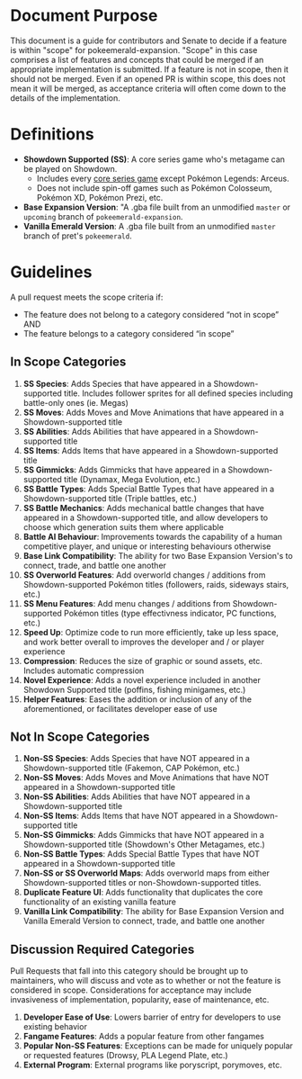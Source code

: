 # Document Purpose

This document is a guide for contributors and Senate to decide if a feature is within "scope" for pokeemerald-expansion. "Scope" in this case comprises a list of features and concepts that could be merged if an appropriate implementation is submitted. If a feature is not in scope, then it should not be merged. Even if an opened PR is within scope, this does not mean it will be merged, as acceptance criteria will often come down to the details of the implementation.

# Definitions

* **Showdown Supported (SS)**: A core series game who's metagame can be played on Showdown.
  * Includes every [core series game](https://bulbapedia.bulbagarden.net/wiki/Core_series#List_of_core_series_games) except Pokémon Legends: Arceus.  
  * Does not include spin-off games such as Pokémon Colosseum, Pokémon XD, Pokémon Prezi, etc.
* **Base Expansion Version**: "A .gba file built from an unmodified `master` or `upcoming` branch of `pokeemerald-expansion`.  
* **Vanilla Emerald Version**: A .gba file built from an unmodified `master` branch of pret's `pokeemerald`.

# Guidelines

A pull request meets the scope criteria if:
* The feature does not belong to a category considered “not in scope” AND
* The feature belongs to a category considered “in scope”

## In Scope Categories

1. **SS Species**: Adds Species that have appeared in a Showdown-supported title. Includes follower sprites for all defined species including battle-only ones (ie. Megas)
2. **SS Moves**: Adds Moves and Move Animations that have appeared in a Showdown-supported title  
3. **SS Abilities**: Adds Abilities that have appeared in a Showdown-supported title  
4. **SS Items**: Adds Items that have appeared in a Showdown-supported title  
5. **SS Gimmicks**: Adds Gimmicks that have appeared in a Showdown-supported title (Dynamax, Mega Evolution, etc.) 
6. **SS Battle Types**: Adds Special Battle Types that have appeared in a Showdown-supported title (Triple battles, etc.)
7. **SS Battle Mechanics**: Adds mechanical battle changes that have appeared in a Showdown-supported title, and allow developers to choose which generation suits them where applicable
8. **Battle AI Behaviour**: Improvements towards the capability of a human competitive player, and unique or interesting behaviours otherwise
9. **Base Link Compatibility**: The ability for two Base Expansion Version's to connect, trade, and battle one another  
10. **SS Overworld Features**: Add overworld changes / additions from Showdown-supported Pokémon titles (followers, raids, sideways stairs, etc.)
11. **SS Menu Features**: Add menu changes / additions from Showdown-supported Pokémon titles (type effectivness indicator, PC functions, etc.)
12. **Speed Up**: Optimize code to run more efficiently, take up less space, and work better overall to improves the developer and / or player experience
13. **Compression**: Reduces the size of graphic or sound assets, etc. Includes automatic compression
14. **Novel Experience**: Adds a novel experience included in another Showdown Supported title (poffins, fishing minigames, etc.)
15. **Helper Features**: Eases the addition or inclusion of any of the aforementioned, or facilitates developer ease of use

## Not In Scope Categories

1. **Non-SS Species**: Adds Species that have NOT appeared in a Showdown-supported title (Fakemon, CAP Pokémon, etc.)
2. **Non-SS Moves**: Adds Moves and Move Animations that have NOT appeared in a Showdown-supported title
3. **Non-SS Abilities**: Adds Abilities that have NOT appeared in a Showdown-supported title
4. **Non-SS Items**: Adds Items that have NOT appeared in a Showdown-supported title
5. **Non-SS Gimmicks**: Adds Gimmicks that have NOT appeared in a Showdown-supported title (Showdown's Other Metagames, etc.)
6. **Non-SS Battle Types**: Adds Special Battle Types that have NOT appeared in a Showdown-supported title  
7. **Non-SS or SS Overworld Maps**: Adds overworld maps from either Showdown-supported titles or non-Showdown-supported titles.
7. **Duplicate Feature UI**: Adds functionality that duplicates the core functionality of an existing vanilla feature
8. **Vanilla Link Compatibility**: The ability for Base Expansion Version and Vanilla Emerald Version to connect, trade, and battle one another

## Discussion Required Categories

Pull Requests that fall into this category should be brought up to maintainers, who will discuss and vote as to whether or not the feature is considered in scope. Considerations for acceptance may include invasiveness of implementation, popularity, ease of maintenance, etc.

1. **Developer Ease of Use**: Lowers barrier of entry for developers to use existing behavior  
2. **Fangame Features**: Adds a popular feature from other fangames  
3. **Popular Non-SS Features**: Exceptions can be made for uniquely popular or requested features (Drowsy, PLA Legend Plate, etc.)
4. **External Program**: External programs like poryscript, porymoves, etc.


